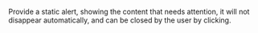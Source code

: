 Provide a static alert, showing the content that needs attention, it will not disappear automatically, and can be closed by the user by clicking.
